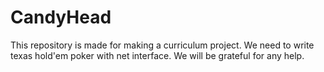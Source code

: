 # CandyHead
This repository is made for making a curriculum project. We need to write texas hold'em poker with net interface.
We will be grateful for any help.

